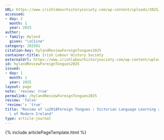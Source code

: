 ```yaml
---
URL: https://www.irishlabourhistorysociety.com/wp-content/uploads/2025/01/Review-of-Foreign-Tongues-Victorian-Language-Learning-and-the-Shaping-of-Modern-Ireland-1.pdf
accessed:
- day: 2
  month: 1
  year: 2025
author:
- family: Hyland
  given: "\xC1ine"
category: 202501
citation-key: hylandReviewForeignTongues2025
container-title: Irish Labour History Society
externalUrl: https://www.irishlabourhistorysociety.com/wp-content/uploads/2025/01/Review-of-Foreign-Tongues-Victorian-Language-Learning-and-the-Shaping-of-Modern-Ireland-1.pdf
id: hylandReviewForeignTongues2025
issued:
- day: 1
  month: 1
  year: 2025
layout: page
note: 'review: true'
permalink: /hylandReviewForeignTongues2025
review: 'false'
'review:': 'true'
title: "Review of \u2018Foreign Tongues : Victorian Language Learning and the Shaping\
  \ of Modern Ireland"
type: article-journal
---
```

{% include articlePageTemplate.html %}